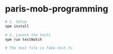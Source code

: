 # paris-mob-programming
```bash
# 1. Setup
npm install

# 2. Launch the tests
npm run testWatch

# The test file is fake.test.ts
```
